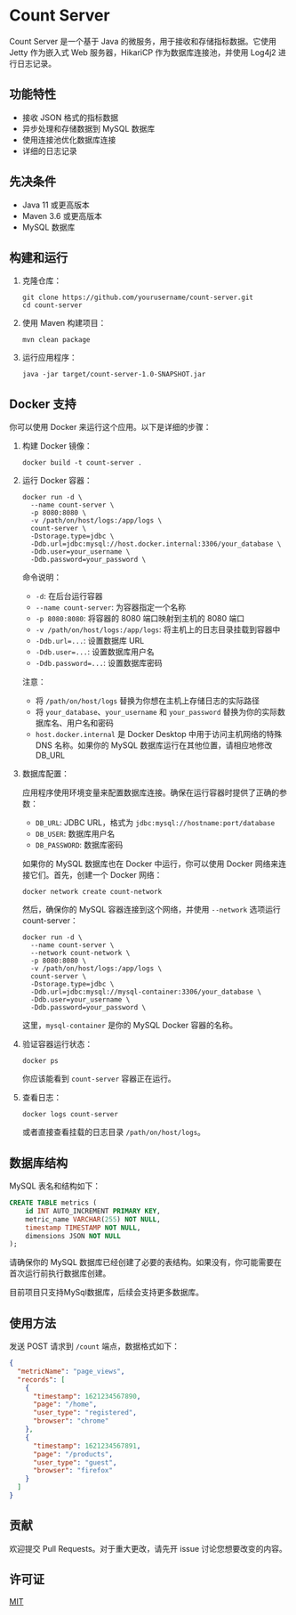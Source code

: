 # Count Server

Count Server 是一个基于 Java 的微服务，用于接收和存储指标数据。它使用 Jetty 作为嵌入式 Web 服务器，HikariCP 作为数据库连接池，并使用 Log4j2 进行日志记录。

## 功能特性

- 接收 JSON 格式的指标数据
- 异步处理和存储数据到 MySQL 数据库
- 使用连接池优化数据库连接
- 详细的日志记录

## 先决条件

- Java 11 或更高版本
- Maven 3.6 或更高版本
- MySQL 数据库

## 构建和运行

1. 克隆仓库：

   ```
   git clone https://github.com/yourusername/count-server.git
   cd count-server
   ```

2. 使用 Maven 构建项目：

   ```
   mvn clean package
   ```

3. 运行应用程序：

   ```
   java -jar target/count-server-1.0-SNAPSHOT.jar
   ```

## Docker 支持

你可以使用 Docker 来运行这个应用。以下是详细的步骤：

1. 构建 Docker 镜像：

   ```
   docker build -t count-server .
   ```

2. 运行 Docker 容器：

   ```
   docker run -d \
     --name count-server \
     -p 8080:8080 \
     -v /path/on/host/logs:/app/logs \
     count-server \
     -Dstorage.type=jdbc \
     -Ddb.url=jdbc:mysql://host.docker.internal:3306/your_database \
     -Ddb.user=your_username \
     -Ddb.password=your_password \

   ```

   命令说明：
   - `-d`: 在后台运行容器
   - `--name count-server`: 为容器指定一个名称
   - `-p 8080:8080`: 将容器的 8080 端口映射到主机的 8080 端口
   - `-v /path/on/host/logs:/app/logs`: 将主机上的日志目录挂载到容器中
   - `-Ddb.url=...`: 设置数据库 URL 
   - `-Ddb.user=...`: 设置数据库用户名
   - `-Ddb.password=...`: 设置数据库密码

   注意：
   - 将 `/path/on/host/logs` 替换为你想在主机上存储日志的实际路径
   - 将 `your_database`、`your_username` 和 `your_password` 替换为你的实际数据库名、用户名和密码
   - `host.docker.internal` 是 Docker Desktop 中用于访问主机网络的特殊 DNS 名称。如果你的 MySQL 数据库运行在其他位置，请相应地修改 DB_URL

3. 数据库配置：

   应用程序使用环境变量来配置数据库连接。确保在运行容器时提供了正确的参数：
   
   - `DB_URL`: JDBC URL，格式为 `jdbc:mysql://hostname:port/database`
   - `DB_USER`: 数据库用户名
   - `DB_PASSWORD`: 数据库密码

   如果你的 MySQL 数据库也在 Docker 中运行，你可以使用 Docker 网络来连接它们。首先，创建一个 Docker 网络：

   ```
   docker network create count-network
   ```

   然后，确保你的 MySQL 容器连接到这个网络，并使用 `--network` 选项运行 count-server：

   ```
   docker run -d \
     --name count-server \
     --network count-network \
     -p 8080:8080 \
     -v /path/on/host/logs:/app/logs \
     count-server \
     -Dstorage.type=jdbc \
     -Ddb.url=jdbc:mysql://mysql-container:3306/your_database \
     -Ddb.user=your_username \
     -Ddb.password=your_password \
   ```

   这里，`mysql-container` 是你的 MySQL Docker 容器的名称。

4. 验证容器运行状态：

   ```
   docker ps
   ```

   你应该能看到 `count-server` 容器正在运行。

5. 查看日志：

   ```
   docker logs count-server
   ```

   或者直接查看挂载的日志目录 `/path/on/host/logs`。

## 数据库结构
MySQL 表名和结构如下：
```sql
CREATE TABLE metrics (
    id INT AUTO_INCREMENT PRIMARY KEY,
    metric_name VARCHAR(255) NOT NULL,
    timestamp TIMESTAMP NOT NULL,
    dimensions JSON NOT NULL
);
```
请确保你的 MySQL 数据库已经创建了必要的表结构。如果没有，你可能需要在首次运行前执行数据库创建。

目前项目只支持MySql数据库，后续会支持更多数据库。

## 使用方法

发送 POST 请求到 `/count` 端点，数据格式如下：
```json
{
  "metricName": "page_views",
  "records": [
    {
      "timestamp": 1621234567890,
      "page": "/home",
      "user_type": "registered",
      "browser": "chrome"
    },
    {
      "timestamp": 1621234567891,
      "page": "/products",
      "user_type": "guest",
      "browser": "firefox"
    }
  ]
}
```
## 贡献

欢迎提交 Pull Requests。对于重大更改，请先开 issue 讨论您想要改变的内容。

## 许可证

[MIT](https://choosealicense.com/licenses/mit/)